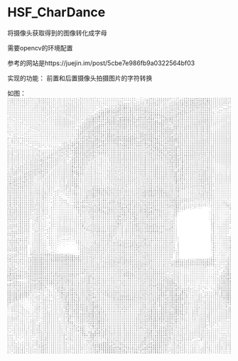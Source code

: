 # HSF_CharDance
将摄像头获取得到的图像转化成字母

需要opencv的环境配置

参考的网站是https://juejin.im/post/5cbe7e986fb9a0322564bf03

实现的功能：
  前置和后置摄像头拍摄图片的字符转换
  
如图：
![image](https://github.com/Marshall-Hu/HSF_CharDance/blob/master/IMG_0005.jpg)
